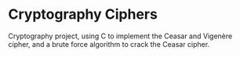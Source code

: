 # Cryptography Ciphers

Cryptography project, using C to implement the Ceasar and Vigenère cipher, and a brute force algorithm to crack the Ceasar cipher.
 
